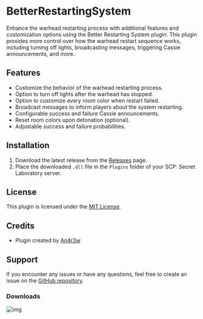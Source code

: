 # BetterRestartingSystem
Enhance the warhead restarting process with additional features and customization options using the Better Restarting System plugin. This plugin provides more control over how the warhead restart sequence works, including turning off lights, broadcasting messages, triggering Cassie announcements, and more.

## Features

- Customize the behavior of the warhead restarting process.
- Option to turn off lights after the warhead has stopped.
- Option to customize every room color when restart failed.
- Broadcast messages to inform players about the system restarting.
- Configurable success and failure Cassie announcements.
- Reset room colors upon detonation (optional).
- Adjustable success and failure probabilities.

## Installation

1. Download the latest release from the [Releases](https://github.com/your-username/BetterRestartingSystem/releases) page.
2. Place the downloaded `.dll` file in the `Plugins` folder of your SCP: Secret Laboratory server.

## License
This plugin is licensed under the [MIT License](LICENSE).

## Credits

- Plugin created by [An4r3w](https://github.com/An4r3w)

## Support

If you encounter any issues or have any questions, feel free to create an issue on the [GitHub repository](https://github.com/An4r3w/BetterRestartingSystem/issues).


### Downloads
![img](https://img.shields.io/github/downloads/An4r3w/BetterRestartingSystem/total?style=for-the-badge)
